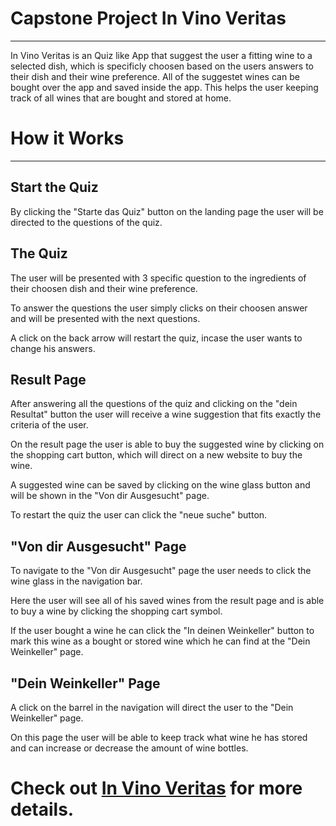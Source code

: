 # Capstone Project In Vino Veritas
---

In Vino Veritas is an Quiz like App that suggest the user a fitting wine to a selected dish, which is specificly choosen based on the users answers to their dish and their wine preference.
All of the suggestet wines can be bought over the app and saved inside the app. This helps the user keeping track of all wines that are bought and stored at home. 

# How it Works
---

## Start the Quiz

By clicking the "Starte das Quiz" button on the landing page the user will be directed to the questions of the quiz.

## The Quiz

The user will be presented with 3 specific question to the ingredients of their choosen dish and their wine preference.

To answer the questions the user simply clicks on their choosen answer and will be presented with the next questions.

A click on the back arrow will restart the quiz, incase the user wants to change his answers.

## Result Page

After answering all the questions of the quiz and clicking on the "dein Resultat" button the user will receive a wine suggestion that fits exactly the criteria of the user.

On the result page the user is able to buy the suggested wine by clicking on the shopping cart button, which will direct on a new website to buy the wine.

A suggested wine can be saved by clicking on the wine glass button and will be shown in the "Von dir Ausgesucht" page.

To restart the quiz the user can click the "neue suche" button.

## "Von dir Ausgesucht" Page

To navigate to the "Von dir Ausgesucht" page the user needs to click the wine glass in the navigation bar.

Here the user will see all of his saved wines from the result page and is able to buy a wine by clicking the shopping cart symbol.

If the user bought a wine he can click the "In deinen Weinkeller" button to mark this wine as a bought or stored wine which he can find at the "Dein Weinkeller" page.

## "Dein Weinkeller" Page

A click on the barrel in the navigation will direct the user to the "Dein Weinkeller" page.

On this page the user will be able to keep track what wine he has stored and can increase or decrease the amount of wine bottles.




# Check out [In Vino Veritas](https://in-vino-veritas.vercel.app/) for more details.
